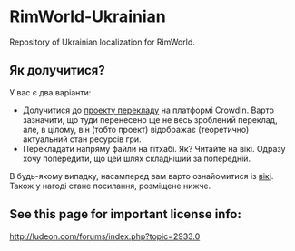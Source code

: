 # RimWorld-Ukrainian
Repository of Ukrainian localization for RimWorld.

## Як долучитися?
У вас є два варіанти:
 - Долучитися до [проекту перекладу](https://crowdin.com/project/rimworld-ukr) на платформі CrowdIn. Варто зазначити, що туди перенесено ще не весь зроблений переклад, але, в цілому, він (тобто проект) відображає (теоретично) актуальний стан ресурсів гри.
 - Перекладати напряму файли на гітхабі. Як? Читайте на вікі. Одразу хочу попередити, що цей шлях складніший за попередній.
 
В будь-якому випадку, насамперед вам варто ознайомитися із [вікі](https://github.com/Ludeon/RimWorld-Ukrainian/wiki).
Також у нагоді стане посилання, розміщене нижче.

## See this page for important license info:
http://ludeon.com/forums/index.php?topic=2933.0
